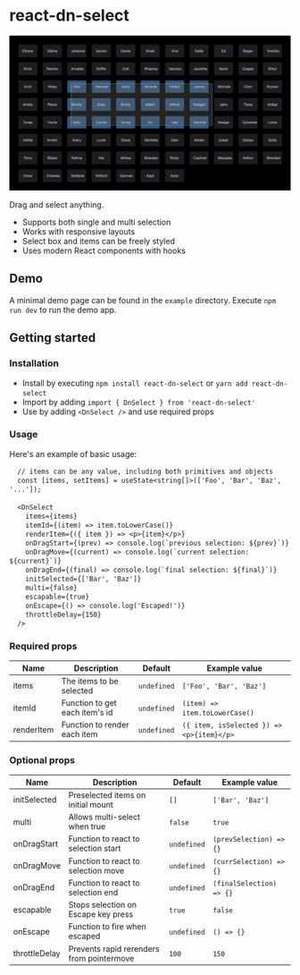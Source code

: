 # react-dn-select

<p>
  <img width="540" src="example/dn-select-example.png">
</p>

Drag and select anything.

- Supports both single and multi selection
- Works with responsive layouts
- Select box and items can be freely styled
- Uses modern React components with hooks

## Demo

A minimal demo page can be found in the `example` directory. Execute `npm run dev` to run the demo app.

## Getting started

### Installation

- Install by executing `npm install react-dn-select` or `yarn add react-dn-select`
- Import by adding `import { DnSelect } from 'react-dn-select'`
- Use by adding `<DnSelect />` and use required props

### Usage

Here's an example of basic usage:

```tsx
  // items can be any value, including both primitives and objects
  const [items, setItems] = useState<string[]>(['Foo', 'Bar', 'Baz', '...']);

  <DnSelect
    items={items}
    itemId={(item) => item.toLowerCase()}
    renderItem={({ item }) => <p>{item}</p>}
    onDragStart={(prev) => console.log(`previous selection: ${prev}`)}
    onDragMove={(current) => console.log(`current selection: ${current}`)}
    onDragEnd={(final) => console.log(`final selection: ${final}`)}
    initSelected={['Bar', 'Baz']}
    multi={false}
    escapable={true}
    onEscape={() => console.log('Escaped!')}
    throttleDelay={150}
  />
```

### Required props
| Name  	    | Description                     	    | Default 	      | Example value                  	                  |
|------------	|-------------------------------------	|---------------	|-------------------------------------------------	|
| items      	| The items to be selected 	            | `undefined`   	| `['Foo', 'Bar', 'Baz']`        	                  |
| itemId     	| Function to get each item's id  	    | `undefined`   	| `(item) => item.toLowerCase()` 	                  |
| renderItem 	| Function to render each item    	    | `undefined`   	| `({ item, isSelected }) => <p>{item}</p>`       	|


### Optional props
| Name  	       | Description                     	           | Default      	     | Example value                  	                      |
|-------------	 |------------------------------------------	 |-----------------	   |------------------------------------------------------- |
| initSelected   | Preselected items on initial mount          | `[]`                | `['Bar', 'Baz']`                                       |
| multi          | Allows multi-select when true               | `false`             | `true`                                                 |
| onDragStart    | Function to react to selection start        | `undefined`   	     | `(prevSelection) => {}`                                |
| onDragMove     | Function to react to selection move         | `undefined`   	     | `(currSelection) => {}`                                |
| onDragEnd      | Function to react to selection end          | `undefined`   	     | `(finalSelection) => {}`                               |
| escapable      | Stops selection on Escape key press         | `true`              | `false`                                                |
| onEscape       | Function to fire when escaped               | `undefined`         | `() => {}`                                             |
| throttleDelay  | Prevents rapid rerenders from pointermove   | `100`               | `150`                                                  |
